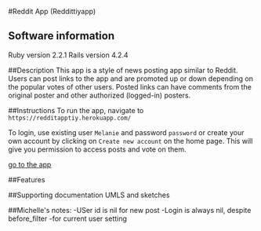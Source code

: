 #Reddit App (Reddittiyapp)

## Software information
Ruby version 2.2.1
Rails version 4.2.4

##Description
This app is a style of news posting app similar to Reddit. Users can post links to the app and are promoted up or down depending on the popular votes of other users. Posted links can have comments from the original poster and other authorized (logged-in) posters.

##Instructions
To run the app, navigate to `https://redditapptiy.herokuapp.com/`

To login, use existing user `Melanie` and password `password` or create your own account by clicking on `Create new account` on the home page. This will give you permission to access posts and vote on them.

[go to the app](https://redditapptiy.herokuapp.com/login)

##Features

##Supporting documentation
UMLS and sketches

##Michelle's notes:
-USer id is nil for new post
-Login is always nil, despite before_filter -for current user setting
